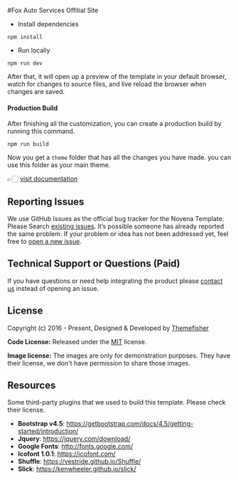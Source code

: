 #Fox Auto Services Offitial Site
* Install dependencies

```
npm install
```

* Run locally

```
npm run dev
```

After that, it will open up a preview of the template in your default browser, watch for changes to source files, and live reload the browser when changes are saved.

#### Production Build

After finishing all the customization, you can create a production build by running this command.

```
npm run build
```

Now you get a `theme` folder that has all the changes you have made. you can use this folder as your main theme.

👉🏻 [visit documentation](https://docs.themefisher.com/novena/)

<!-- reporting issue -->
## Reporting Issues

We use GitHub Issues as the official bug tracker for the Novena Template. Please Search [existing issues](https://github.com/themefisher/novena/issues). It’s possible someone has already reported the same problem.
If your problem or idea has not been addressed yet, feel free to [open a new issue](https://github.com/themefisher/novena/issues).

<!-- support -->
## Technical Support or Questions (Paid)

If you have questions or need help integrating the product please [contact us](mailto:mehedi@themefisher.com) instead of opening an issue.

<!-- licence -->
## License

Copyright (c) 2016 - Present, Designed & Developed by [Themefisher](https://themefisher.com)

**Code License:** Released under the [MIT](https://github.com/themefisher/novena/blob/main/LICENSE) license.

**Image license:** The images are only for demonstration purposes. They have their license, we don't have permission to share those images.

<!-- resources -->
## Resources

Some third-party plugins that we used to build this template. Please check their license.

* **Bootstrap v4.5**: <https://getbootstrap.com/docs/4.5/getting-started/introduction/>
* **Jquery**: <https://jquery.com/download/>
* **Google Fonts**: <http://fonts.google.com/>
* **Icofont 1.0.1**: <https://icofont.com/>
* **Shuffle**: <https://vestride.github.io/Shuffle/>
* **Slick**: <https://kenwheeler.github.io/slick/>
